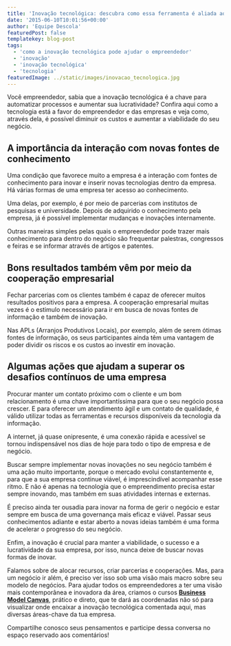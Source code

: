 ```yaml
---
title: 'Inovação tecnológica: descubra como essa ferramenta é aliada ao empreendedor'
date: '2015-06-10T10:01:56+00:00'
author: 'Equipe Descola'
featuredPost: false
templatekey: blog-post
tags:
  - 'como a inovação tecnológica pode ajudar o empreendedor'
  - 'inovação'
  - 'inovação tecnológica'
  - 'tecnologia'
featuredImage: ../static/images/inovacao_tecnologica.jpg
---
```


Você empreendedor, sabia que a inovação tecnológica é a chave para automatizar processos e aumentar sua lucratividade? Confira aqui como a tecnologia está a favor do empreendedor e das empresas e veja como, através dela, é possível diminuir os custos e aumentar a viabilidade do seu negócio.

## **A importância da interação com novas fontes de conhecimento**

Uma condição que favorece muito a empresa é a interação com fontes de conhecimento para inovar e inserir novas tecnologias dentro da empresa. Há várias formas de uma empresa ter acesso ao conhecimento.

Uma delas, por exemplo, é por meio de parcerias com institutos de pesquisas e universidade. Depois de adquirido o conhecimento pela empresa, já é possível implementar mudanças e inovações internamente.

Outras maneiras simples pelas quais o empreendedor pode trazer mais conhecimento para dentro do negócio são frequentar palestras, congressos e feiras e se informar através de artigos e patentes.

## **Bons resultados também vêm por meio da cooperação empresarial**

Fechar parcerias com os clientes também é capaz de oferecer muitos resultados positivos para a empresa. A cooperação empresarial muitas vezes é o estimulo necessário para ir em busca de novas fontes de informação e também de inovação.

Nas APLs (Arranjos Produtivos Locais), por exemplo, além de serem ótimas fontes de informação, os seus participantes ainda têm uma vantagem de poder dividir os riscos e os custos ao investir em inovação.

## **Algumas ações que ajudam a superar os desafios contínuos de uma empresa**

Procurar manter um contato próximo com o cliente e um bom relacionamento é uma chave importantíssima para que o seu negócio possa crescer. E para oferecer um atendimento ágil e um contato de qualidade, é válido utilizar todas as ferramentas e recursos disponíveis da tecnologia da informação.

A internet, já quase onipresente, é uma conexão rápida e acessível se tornou indispensável nos dias de hoje para todo o tipo de empresa e de negócio.

Buscar sempre implementar novas inovações no seu negócio também é uma ação muito importante, porque o mercado evolui constantemente e, para que a sua empresa continue viável, é imprescindível acompanhar esse ritmo. E não é apenas na tecnologia que o empreendimento precisa estar sempre inovando, mas também em suas atividades internas e externas.

É preciso ainda ter ousadia para inovar na forma de gerir o negócio e estar sempre em busca de uma governança mais eficaz e viável. Passar seus conhecimentos adiante e estar aberto a novas ideias também é uma forma de acelerar o progresso do seu negócio.

Enfim, a inovação é crucial para manter a viabilidade, o sucesso e a lucratividade da sua empresa, por isso, nunca deixe de buscar novas formas de inovar.

Falamos sobre de alocar recursos, criar parcerias e cooperações. Mas, para um negócio ir além, é preciso ver isso sob uma visão mais macro sobre seu modelo de negócios. Para ajudar todos os empreendedores a ter uma visão mais contemporânea e inovadora da área, criamos o cursos [**Business Model Canvas**](https://descola.org/curso/14/business-model-canvas), prático e direto, que te dará as coordenadas não só para visualizar onde encaixar a inovação tecnológica comentada aqui, mas diversas áreas-chave da tua empresa.

Compartilhe conosco seus pensamentos e participe dessa conversa no espaço reservado aos comentários!
